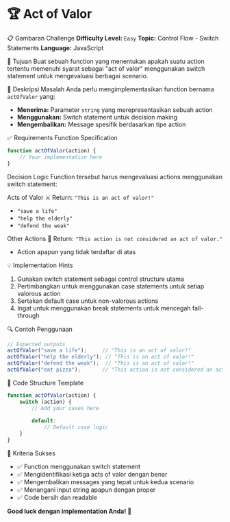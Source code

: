 # 🏆 Act of Valor
📋 Gambaran Challenge
**Difficulty Level:** `Easy` **Topic:** Control Flow - Switch Statements **Language:** JavaScript

🎯 Tujuan
Buat sebuah function yang menentukan apakah suatu action tertentu memenuhi syarat sebagai "act of valor" menggunakan switch statement untuk mengevaluasi berbagai scenario.

📝 Deskripsi Masalah
Anda perlu mengimplementasikan function bernama `actOfValor` yang:
* **Menerima:** Parameter `string` yang merepresentasikan sebuah action
* **Menggunakan:** Switch statement untuk decision making
* **Mengembalikan:** Message spesifik berdasarkan tipe action

✅ Requirements
Function Specification

```javascript
function actOfValor(action) {
    // Your implementation here
}
```

Decision Logic
Function tersebut harus mengevaluasi actions menggunakan switch statement:

Acts of Valor ⚔️
Return: `"This is an act of valor!"`
* `"save a life"`
* `"help the elderly"`
* `"defend the weak"`

Other Actions 🚫
Return: `"This action is not considered an act of valor."`
* Action apapun yang tidak terdaftar di atas

💡 Implementation Hints
1. Gunakan switch statement sebagai control structure utama
2. Pertimbangkan untuk menggunakan case statements untuk setiap valorous action
3. Sertakan default case untuk non-valorous actions
4. Ingat untuk menggunakan break statements untuk mencegah fall-through

🔍 Contoh Penggunaan

```javascript
// Expected outputs
actOfValor("save a life");     // "This is an act of valor!"
actOfValor("help the elderly"); // "This is an act of valor!"
actOfValor("defend the weak");  // "This is an act of valor!"
actOfValor("eat pizza");       // "This action is not considered an act of valor."
```

🎨 Code Structure Template

```javascript
function actOfValor(action) {
    switch (action) {
        // Add your cases here
        
        default:
            // Default case logic
    }
}
```

🏅 Kriteria Sukses
* ✅ Function menggunakan switch statement
* ✅ Mengidentifikasi ketiga acts of valor dengan benar
* ✅ Mengembalikan messages yang tepat untuk kedua scenario
* ✅ Menangani input string apapun dengan proper
* ✅ Code bersih dan readable

**Good luck dengan implementation Anda! 🚀**
